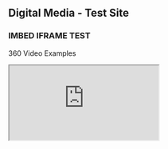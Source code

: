 ## Digital Media - Test Site



### IMBED IFRAME TEST

360 Video Examples

<iframe src="https://storage.googleapis.com/vrview/2.0/embed?video=https://github.com/DARKFRAME-MEDIA/digital_artwork/blob/master/TEST.mp4&is_stereo=true authentication: basic a2VudC5hZHJpYW46VDAwcHkmQjFuMDA=">
</iframe>



